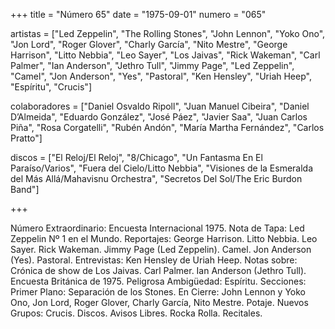 +++
title = "Número 65"
date = "1975-09-01"
numero = "065"

artistas = ["Led Zeppelin", "The Rolling Stones", "John Lennon", "Yoko Ono", "Jon Lord", "Roger Glover", "Charly García", "Nito Mestre", "George Harrison", "Litto Nebbia", "Leo Sayer", "Los Jaivas", "Rick Wakeman", "Carl Palmer", "Ian Anderson", "Jethro Tull", "Jimmy Page", "Led Zeppelin", "Camel", "Jon Anderson", "Yes", "Pastoral", "Ken Hensley", "Uriah Heep", "Espíritu", "Crucis"] 

colaboradores = ["Daniel Osvaldo Ripoll", "Juan Manuel Cibeira", "Daniel D’Almeida", "Eduardo González", "José Páez", "Javier Saa", "Juan Carlos Piña", "Rosa Corgatelli", "Rubén Andón", "María Martha Fernández", "Carlos Pratto"]

discos = ["El Reloj/El Reloj", "8/Chicago", "Un Fantasma En El Paraíso/Varios", "Fuera del Cielo/Litto Nebbia", "Visiones de la Esmeralda del Más Allá/Mahavisnu Orchestra", "Secretos Del Sol/The Eric Burdon Band"]

+++

Número Extraordinario: Encuesta Internacional 1975. 
Nota de Tapa: 
Led Zeppelin Nº 1 en el Mundo. 
Reportajes:
George Harrison. Litto Nebbia. Leo Sayer. Rick Wakeman. Jimmy Page (Led Zeppelin). Camel. Jon Anderson (Yes). Pastoral.
Entrevistas:
Ken Hensley de Uriah Heep. 
Notas sobre:
Crónica de show de Los Jaivas. 
Carl Palmer. 
Ian Anderson (Jethro Tull). 
Encuesta Británica de 1975. 
Peligrosa Ambigüedad: Espíritu.
Secciones:
Primer Plano: Separación de los Stones. 
En Cierre: John Lennon y Yoko Ono, Jon Lord, Roger Glover, Charly García, Nito Mestre. Potaje. 
Nuevos Grupos: Crucis.
Discos. Avisos Libres. Rocka Rolla. Recitales.
